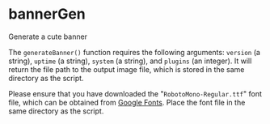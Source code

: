 # bannerGen
Generate a cute banner

The ```generateBanner()``` function requires the following arguments: ```version``` (a string), ```uptime``` (a string), ```system``` (a string), and ```plugins``` (an integer). It will return the file path to the output image file, which is stored in the same directory as the script.

Please ensure that you have downloaded the "```RobotoMono-Regular.ttf```" font file, which can be obtained from [Google Fonts](https://fonts.google.com/specimen/Roboto+Mono). Place the font file in the same directory as the script.
